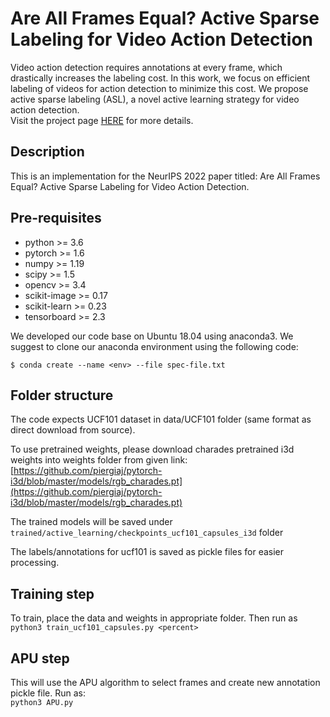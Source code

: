 # Are All Frames Equal? Active Sparse Labeling for Video Action Detection

Video action detection requires annotations at every frame, which drastically increases the labeling cost. In this work, we focus on efficient labeling of videos for
action detection to minimize this cost. We propose active sparse labeling (ASL), a novel active learning strategy for video action detection.   
Visit the project page [HERE](https://sites.google.com/view/activesparselabeling/home) for more details.

## Description

This is an implementation for the NeurIPS 2022 paper titled: Are All Frames Equal? Active Sparse Labeling for Video Action Detection. 

## Pre-requisites
- python >= 3.6
- pytorch >= 1.6
- numpy   >= 1.19
- scipy   >= 1.5
- opencv  >= 3.4
- scikit-image >= 0.17
- scikit-learn >= 0.23
- tensorboard >= 2.3

We developed our code base on Ubuntu 18.04 using anaconda3. 
We suggest to clone our anaconda environment using the following code:  

``$ conda create --name <env> --file spec-file.txt``

## Folder structure

The code expects UCF101 dataset in data/UCF101 folder (same format as direct download from source).

To use pretrained weights, please download charades pretrained i3d weights into weights folder from given link: [https://github.com/piergiaj/pytorch-i3d/blob/master/models/rgb_charades.pt](https://github.com/piergiaj/pytorch-i3d/blob/master/models/rgb_charades.pt)

The trained models will be saved under `trained/active_learning/checkpoints_ucf101_capsules_i3d` folder 

The labels/annotations for ucf101 is saved as pickle files for easier processing. 


## Training step

To train, place the data and weights in appropriate folder. Then run as  
    `python3 train_ucf101_capsules.py <percent>`

## APU step 

This will use the APU algorithm to select frames and create new annotation pickle file. Run as:   
`python3 APU.py`
